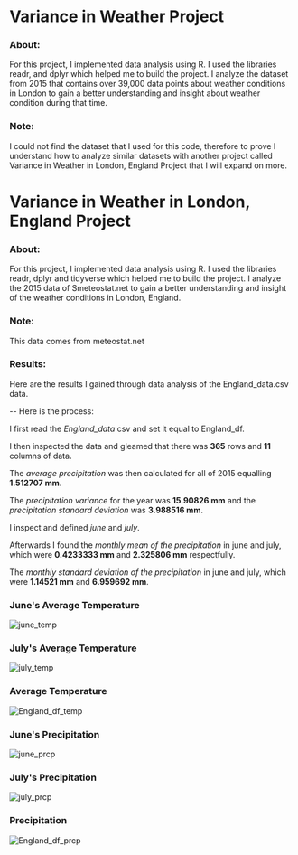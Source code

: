 # Variance in Weather Project
### About: 

For this project, I implemented data analysis using R. I used the libraries readr, and dplyr which helped me to build the project. I analyze the dataset from 2015 that contains over 39,000 data points about weather conditions in London to gain a better understanding and insight about weather condition during that time.  
 
### Note:

I could not find the dataset that I used for this code, therefore to prove I understand how to analyze similar datasets with another project called Variance in Weather in London, England Project that I will expand on more.
 
# Variance in Weather in London, England Project
### About: 

For this project, I implemented data analysis using R. I used the libraries readr, dplyr and tidyverse which helped me to build the project. I analyze the 2015 data of Smeteostat.net to gain a better understanding and insight of the weather conditions in London, England. 
 
### Note:

This data comes from meteostat.net 
 
### Results:
Here are the results I gained through data analysis of the England_data.csv data.

-- Here is the process:

I first read the *England_data* csv and set it equal to England_df.

I then inspected the data and gleamed that there was **365** rows and **11** columns of data.

The *average precipitation* was then calculated for all of 2015 equalling **1.512707 mm**.

The *precipitation variance* for the year was **15.90826 mm** and the *precipitation standard deviation* was **3.988516 mm**. 

I inspect and defined *june* and *july*.

Afterwards I found the *monthly mean of the precipitation* in june and july, which were **0.4233333 mm** and **2.325806 mm** respectfully.

The *monthly standard deviation of the precipitation* in june and july, which were **1.14521 mm** and **6.959692 mm**.
  
### June's Average Temperature

![june_temp](https://user-images.githubusercontent.com/89553126/134444162-21757da5-5716-408a-9f5f-90db3e99cc7c.png)

### July's Average Temperature

![july_temp](https://user-images.githubusercontent.com/89553126/134444174-ebf0bcbd-da03-42d9-8cfc-b2cccea47ed5.png)

### Average Temperature
 
![England_df_temp](https://user-images.githubusercontent.com/89553126/134444183-32a3a8ed-fcfb-4a6f-9893-8aeda41bd297.png)

### June's Precipitation

![june_prcp](https://user-images.githubusercontent.com/89553126/134444204-7987f954-060c-4810-b215-4775ef6d2595.png)

### July's Precipitation

![july_prcp](https://user-images.githubusercontent.com/89553126/134444217-ea71324e-fda7-4651-8a1b-7c1deb8de318.png)

### Precipitation

![England_df_prcp](https://user-images.githubusercontent.com/89553126/134444225-c45b7e87-422c-4d7e-8ef2-413e8e33dd96.png)

